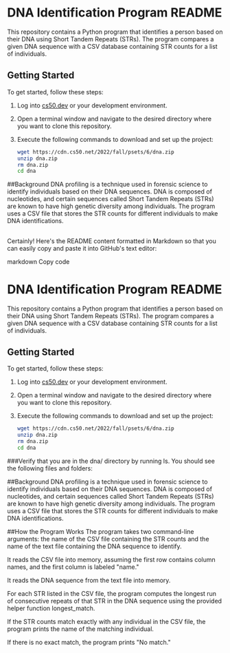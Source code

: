 # DNA Identification Program README

This repository contains a Python program that identifies a person based on their DNA using Short Tandem Repeats (STRs). The program compares a given DNA sequence with a CSV database containing STR counts for a list of individuals.

## Getting Started

To get started, follow these steps:

1. Log into [cs50.dev](https://cs50.dev) or your development environment.

2. Open a terminal window and navigate to the desired directory where you want to clone this repository.

3. Execute the following commands to download and set up the project:
   
   ```bash
   wget https://cdn.cs50.net/2022/fall/psets/6/dna.zip
   unzip dna.zip
   rm dna.zip
   cd dna

##Background
DNA profiling is a technique used in forensic science to identify individuals based on their DNA sequences. DNA is composed of nucleotides, and certain sequences called Short Tandem Repeats (STRs) are known to have high genetic diversity among individuals. The program uses a CSV file that stores the STR counts for different individuals to make DNA identifications.


##  

Certainly! Here's the README content formatted in Markdown so that you can easily copy and paste it into GitHub's text editor:

markdown
Copy code
# DNA Identification Program README

This repository contains a Python program that identifies a person based on their DNA using Short Tandem Repeats (STRs). The program compares a given DNA sequence with a CSV database containing STR counts for a list of individuals.

## Getting Started

To get started, follow these steps:

1. Log into [cs50.dev](https://cs50.dev) or your development environment.

2. Open a terminal window and navigate to the desired directory where you want to clone this repository.

3. Execute the following commands to download and set up the project:
   
   ```bash
   wget https://cdn.cs50.net/2022/fall/psets/6/dna.zip
   unzip dna.zip
   rm dna.zip
   cd dna

###Verify that you are in the dna/ directory by running ls. You should see the following files and folders:


##Background
DNA profiling is a technique used in forensic science to identify individuals based on their DNA sequences. DNA is composed of nucleotides, and certain sequences called Short Tandem Repeats (STRs) are known to have high genetic diversity among individuals. The program uses a CSV file that stores the STR counts for different individuals to make DNA identifications.

##How the Program Works
The program takes two command-line arguments: the name of the CSV file containing the STR counts and the name of the text file containing the DNA sequence to identify.

It reads the CSV file into memory, assuming the first row contains column names, and the first column is labeled "name."

It reads the DNA sequence from the text file into memory.

For each STR listed in the CSV file, the program computes the longest run of consecutive repeats of that STR in the DNA sequence using the provided helper function longest_match.

If the STR counts match exactly with any individual in the CSV file, the program prints the name of the matching individual.

If there is no exact match, the program prints "No match."

